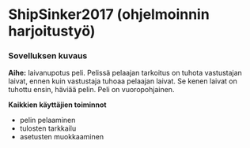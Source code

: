 # ShipSinker2017 (ohjelmoinnin harjoitustyö)

### Sovelluksen kuvaus
**Aihe:** laivanupotus peli. Pelissä pelaajan tarkoitus on tuhota vastustajan laivat, ennen kuin vastustaja tuhoaa pelaajan laivat. Se kenen laivat on tuhottu ensin, häviää pelin.
Peli on vuoropohjainen.

**Kaikkien käyttäjien toiminnot**
- pelin pelaaminen
- tulosten tarkkailu
- asetusten muokkaaminen
